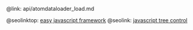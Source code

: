 @link: api/atomdataloader_load.md

@seolinktop: [easy javascript framework](https://webix.com)
@seolink: [javascript tree control](https://webix.com/widget/tree/)